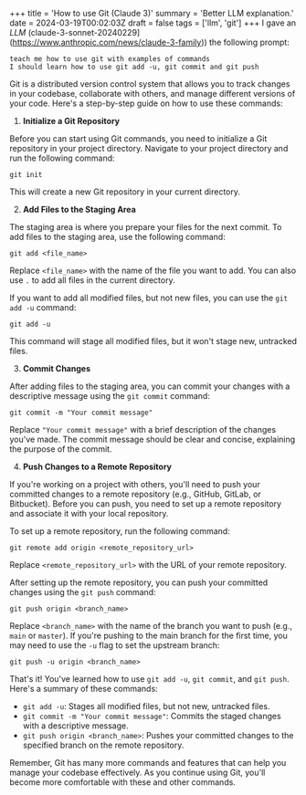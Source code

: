 +++
title = 'How to use Git (Claude 3)'
summary = 'Better LLM explanation.'
date = 2024-03-19T00:02:03Z
draft = false
tags = ['llm', 'git']
+++
I gave an *LLM* (claude-3-sonnet-20240229](https://www.anthropic.com/news/claude-3-family)) the following prompt:


```
teach me how to use git with examples of commands
I should learn how to use git add -u, git commit and git push
```

Git is a distributed version control system that allows you to track changes in your codebase, collaborate with others, and manage different versions of your code. Here's a step-by-step guide on how to use these commands:

1. **Initialize a Git Repository**

Before you can start using Git commands, you need to initialize a Git repository in your project directory. Navigate to your project directory and run the following command:

```
git init
```

This will create a new Git repository in your current directory.

2. **Add Files to the Staging Area**

The staging area is where you prepare your files for the next commit. To add files to the staging area, use the following command:

```
git add <file_name>
```

Replace `<file_name>` with the name of the file you want to add. You can also use `.` to add all files in the current directory.

If you want to add all modified files, but not new files, you can use the `git add -u` command:

```
git add -u
```

This command will stage all modified files, but it won't stage new, untracked files.

3. **Commit Changes**

After adding files to the staging area, you can commit your changes with a descriptive message using the `git commit` command:

```
git commit -m "Your commit message"
```

Replace `"Your commit message"` with a brief description of the changes you've made. The commit message should be clear and concise, explaining the purpose of the commit.

4. **Push Changes to a Remote Repository**

If you're working on a project with others, you'll need to push your committed changes to a remote repository (e.g., GitHub, GitLab, or Bitbucket). Before you can push, you need to set up a remote repository and associate it with your local repository.

To set up a remote repository, run the following command:

```
git remote add origin <remote_repository_url>
```

Replace `<remote_repository_url>` with the URL of your remote repository.

After setting up the remote repository, you can push your committed changes using the `git push` command:

```
git push origin <branch_name>
```

Replace `<branch_name>` with the name of the branch you want to push (e.g., `main` or `master`). If you're pushing to the main branch for the first time, you may need to use the `-u` flag to set the upstream branch:

```
git push -u origin <branch_name>
```

That's it! You've learned how to use `git add -u`, `git commit`, and `git push`. Here's a summary of these commands:

- `git add -u`: Stages all modified files, but not new, untracked files.
- `git commit -m "Your commit message"`: Commits the staged changes with a descriptive message.
- `git push origin <branch_name>`: Pushes your committed changes to the specified branch on the remote repository.

Remember, Git has many more commands and features that can help you manage your codebase effectively. As you continue using Git, you'll become more comfortable with these and other commands.
